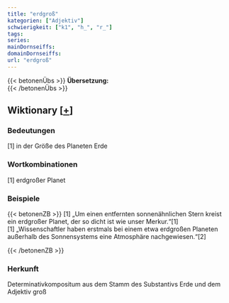 ```yaml
---
title: "erdgroß"
kategorien: ["Adjektiv"]
schwierigkeit: ["k1", "h_", "r_"]
tags:
series:
mainDornseiffs:
domainDornseiffs:
url: "erdgroß"
---
```


{{< betonenÜbs >}}
**Übersetzung:**  
{{< /betonenÜbs >}}

## Wiktionary [[+](https://de.wiktionary.org/wiki/erdgroß)]

### Bedeutungen
[1] in der Größe des Planeten Erde  

### Wortkombinationen
[1] erdgroßer Planet  

### Beispiele
{{< betonenZB >}}
[1] „Um einen entfernten sonnenähnlichen Stern kreist ein erdgroßer Planet, der so dicht ist wie unser Merkur.“[1]  
[1] „Wissenschaftler haben erstmals bei einem etwa erdgroßen Planeten außerhalb des Sonnensystems eine Atmosphäre nachgewiesen.“[2]  

{{< /betonenZB >}}
### Herkunft
Determinativkompositum aus dem Stamm des Substantivs Erde und dem Adjektiv groß  


